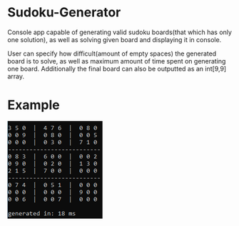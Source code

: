 # Sudoku-Generator

Console app capable of generating valid sudoku boards(that which has only one solution), as well as solving given board and displaying it in console.

User can specify how difficult(amount of empty spaces) the generated board is to solve, as well as maximum amount of time spent on generating one board. Additionally the final board can also be outputted as an int[9,9] array.

# Example
![screen01](Example.png)

